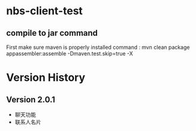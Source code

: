 # nbs-client-test

## compile to jar command
First make sure maven is properly installed
command :
mvn clean package appassembler:assemble -Dmaven.test.skip=true -X

# Version History
## Version 2.0.1
  - 聊天功能
  - 联系人名片